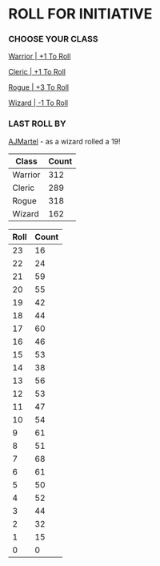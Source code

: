 # ROLL FOR INITIATIVE
### CHOOSE YOUR CLASS

[Warrior | +1 To Roll](https://github.com/benjaminsampica/benjaminsampica/issues/new?title=roll%7Cwarrior&body=Just+click+%27Submit+new+issue%27.)

[Cleric | +1 To Roll](https://github.com/benjaminsampica/benjaminsampica/issues/new?title=roll%7Ccleric&body=Just+click+%27Submit+new+issue%27.)

[Rogue | +3 To Roll](https://github.com/benjaminsampica/benjaminsampica/issues/new?title=roll%7Crogue&body=Just+click+%27Submit+new+issue%27.)

[Wizard | -1 To Roll](https://github.com/benjaminsampica/benjaminsampica/issues/new?title=roll%7Cwizard&body=Just+click+%27Submit+new+issue%27.)
### LAST ROLL BY
[AJMartel](https://www.github.com/AJMartel) - as a wizard rolled a 19!

|Class|Count|
|-|-|
|Warrior|312|
|Cleric|289|
|Rogue|318|
|Wizard|162|

|Roll|Count|
|-|-|
|23|16
|22|24
|21|59
|20|55
|19|42
|18|44
|17|60
|16|46
|15|53
|14|38
|13|56
|12|53
|11|47
|10|54
|9|61
|8|51
|7|68
|6|61
|5|50
|4|52
|3|44
|2|32
|1|15
|0|0
